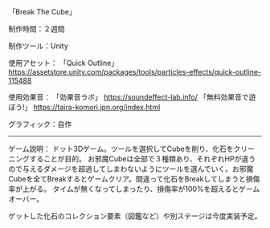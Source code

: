 「Break The Cube」

制作時間：２週間

制作ツール：Unity

使用アセット：
「Quick Outline」
https://assetstore.unity.com/packages/tools/particles-effects/quick-outline-115488

使用効果音：
「効果音ラボ」
https://soundeffect-lab.info/
「無料効果音で遊ぼう!」
https://taira-komori.jpn.org/index.html

グラフィック：自作

-----------------------------------

ゲーム説明：
ドット3Dゲーム。ツールを選択してCubeを削り、化石をクリーニングすることが目的。
お邪魔Cubeは全部で３種類あり、それぞれHPが違うので与えるダメージを超過してしまわないようにツールを選んでいく。お邪魔Cubeを全てBreakするとゲームクリア。間違って化石をBreakしてしまうと損傷率が上がる。
タイムが無くなってしまったり、損傷率が100%を超えるとゲームオーバー。

ゲットした化石のコレクション要素（図鑑など）や別ステージは今度実装予定。
